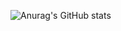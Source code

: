 ![Anurag's GitHub stats](https://github-readme-stats.vercel.app/api?username=MikhaSedky&show_icons=true&bg_color=00000000)
